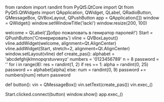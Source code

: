 from random import randint
from PyQt5.QtCore import Qt
from PyQt5.QtWidgets import QApplication, QWidget, QLabel, QRadioButton, QMessageBox, QVBoxLayout, QPushButton
app = QApplication([])
window = QWidget()
window.setWindowTitle('lacki')
window.resize(200, 100)

welcome = QLabel('Добро пожаловать в гениратор паролей!')
Start = QPushButton('Сгенерировать')
vline = QVBoxLayout()
vline.addWidget(welcome, alignment=Qt.AlignCenter)
vline.addWidget(Start, stretch=2, alignment=Qt.AlignCenter)
window.setLayout(vline)
def create_pas():
    alphabet = 'abcdefghijklmnopqrstuvwxyz'
    numbers = '0123456789'
    n = 8
    password = ''
    for i in range(8):
        res = randint(1, 2)
        if res == 1:
            alpha = randint(0, 25)
            password += alphabet[alpha]
        else:
            num = randint(0, 9)
            password += numbers[num]
    return password

def button():
    vin = QMessageBox()
    vin.setText(create_pas())
    vin.exec_()

Start.clicked.connect(button)
window.show()
app.exec_()
